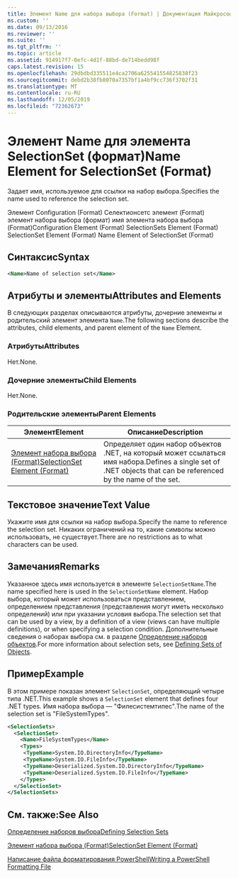 ```yaml
---
title: Элемент Name для набора выбора (Format) | Документация Майкрософт
ms.custom: ''
ms.date: 09/13/2016
ms.reviewer: ''
ms.suite: ''
ms.tgt_pltfrm: ''
ms.topic: article
ms.assetid: 914917f7-0efc-4d1f-88bd-de714bedd98f
caps.latest.revision: 15
ms.openlocfilehash: 29dbdbd335511e4ca2706a625541554825838f23
ms.sourcegitcommit: debd2b38fb8070a7357bf1a4bf9cc736f3702f31
ms.translationtype: MT
ms.contentlocale: ru-RU
ms.lasthandoff: 12/05/2019
ms.locfileid: "72362673"
---
```

# <a name="name-element-for-selectionset-format"></a><span data-ttu-id="6aa5d-102">Элемент Name для элемента SelectionSet (формат)</span><span class="sxs-lookup"><span data-stu-id="6aa5d-102">Name Element for SelectionSet (Format)</span></span>

<span data-ttu-id="6aa5d-103">Задает имя, используемое для ссылки на набор выбора.</span><span class="sxs-lookup"><span data-stu-id="6aa5d-103">Specifies the name used to reference the selection set.</span></span>

<span data-ttu-id="6aa5d-104">Элемент Configuration (Format) Селектионсетс элемент (Format) элемент набора выбора (формат) имя элемента набора выбора (Format)</span><span class="sxs-lookup"><span data-stu-id="6aa5d-104">Configuration Element (Format) SelectionSets Element (Format) SelectionSet Element (Format) Name Element of SelectionSet (Format)</span></span>

## <a name="syntax"></a><span data-ttu-id="6aa5d-105">Синтаксис</span><span class="sxs-lookup"><span data-stu-id="6aa5d-105">Syntax</span></span>

```xml
<Name>Name of selection set</Name>
```

## <a name="attributes-and-elements"></a><span data-ttu-id="6aa5d-106">Атрибуты и элементы</span><span class="sxs-lookup"><span data-stu-id="6aa5d-106">Attributes and Elements</span></span>

<span data-ttu-id="6aa5d-107">В следующих разделах описываются атрибуты, дочерние элементы и родительский элемент элемента `Name`.</span><span class="sxs-lookup"><span data-stu-id="6aa5d-107">The following sections describe the attributes, child elements, and parent element of the `Name` Element.</span></span>

### <a name="attributes"></a><span data-ttu-id="6aa5d-108">Атрибуты</span><span class="sxs-lookup"><span data-stu-id="6aa5d-108">Attributes</span></span>

<span data-ttu-id="6aa5d-109">Нет.</span><span class="sxs-lookup"><span data-stu-id="6aa5d-109">None.</span></span>

### <a name="child-elements"></a><span data-ttu-id="6aa5d-110">Дочерние элементы</span><span class="sxs-lookup"><span data-stu-id="6aa5d-110">Child Elements</span></span>

<span data-ttu-id="6aa5d-111">Нет.</span><span class="sxs-lookup"><span data-stu-id="6aa5d-111">None.</span></span>

### <a name="parent-elements"></a><span data-ttu-id="6aa5d-112">Родительские элементы</span><span class="sxs-lookup"><span data-stu-id="6aa5d-112">Parent Elements</span></span>

|<span data-ttu-id="6aa5d-113">Элемент</span><span class="sxs-lookup"><span data-stu-id="6aa5d-113">Element</span></span>|<span data-ttu-id="6aa5d-114">Описание</span><span class="sxs-lookup"><span data-stu-id="6aa5d-114">Description</span></span>|
|-------------|-----------------|
|[<span data-ttu-id="6aa5d-115">Элемент набора выбора (Format)</span><span class="sxs-lookup"><span data-stu-id="6aa5d-115">SelectionSet Element (Format)</span></span>](./selectionset-element-format.md)|<span data-ttu-id="6aa5d-116">Определяет один набор объектов .NET, на который может ссылаться имя набора.</span><span class="sxs-lookup"><span data-stu-id="6aa5d-116">Defines a single set of .NET objects that can be referenced by the name of the set.</span></span>|

## <a name="text-value"></a><span data-ttu-id="6aa5d-117">Текстовое значение</span><span class="sxs-lookup"><span data-stu-id="6aa5d-117">Text Value</span></span>

<span data-ttu-id="6aa5d-118">Укажите имя для ссылки на набор выбора.</span><span class="sxs-lookup"><span data-stu-id="6aa5d-118">Specify the name to reference the selection set.</span></span> <span data-ttu-id="6aa5d-119">Никаких ограничений на то, какие символы можно использовать, не существует.</span><span class="sxs-lookup"><span data-stu-id="6aa5d-119">There are no restrictions as to what characters can be used.</span></span>

## <a name="remarks"></a><span data-ttu-id="6aa5d-120">Замечания</span><span class="sxs-lookup"><span data-stu-id="6aa5d-120">Remarks</span></span>

<span data-ttu-id="6aa5d-121">Указанное здесь имя используется в элементе `SelectionSetName`.</span><span class="sxs-lookup"><span data-stu-id="6aa5d-121">The name specified here is used in the `SelectionSetName` element.</span></span> <span data-ttu-id="6aa5d-122">Набор выбора, который может использоваться представлением, определением представления (представления могут иметь несколько определений) или при указании условия выбора.</span><span class="sxs-lookup"><span data-stu-id="6aa5d-122">The selection set that can be used by a view, by a definition of a view (views can have multiple definitions), or when specifying a selection condition.</span></span> <span data-ttu-id="6aa5d-123">Дополнительные сведения о наборах выбора см. в разделе [Определение наборов объектов](./defining-selection-sets.md).</span><span class="sxs-lookup"><span data-stu-id="6aa5d-123">For more information about selection sets, see [Defining Sets of Objects](./defining-selection-sets.md).</span></span>

## <a name="example"></a><span data-ttu-id="6aa5d-124">Пример</span><span class="sxs-lookup"><span data-stu-id="6aa5d-124">Example</span></span>

<span data-ttu-id="6aa5d-125">В этом примере показан элемент `SelectionSet`, определяющий четыре типа .NET.</span><span class="sxs-lookup"><span data-stu-id="6aa5d-125">This example shows a `SelectionSet` element that defines four .NET types.</span></span> <span data-ttu-id="6aa5d-126">Имя набора выбора — "Филесистемтипес".</span><span class="sxs-lookup"><span data-stu-id="6aa5d-126">The name of the selection set is "FileSystemTypes".</span></span>

```xml
<SelectionSets>
  <SelectionSet>
    <Name>FileSystemTypes</Name>
    <Types>
     <TypeName>System.IO.DirectoryInfo</TypeName>
     <TypeName>System.IO.FileInfo</TypeName>
     <TypeName>Deserialized.System.IO.DirectoryInfo</TypeName>
     <TypeName>Deserialized.System.IO.FileInfo</TypeName>
    </Types>
  </SelectionSet>
</SelectionSets>
```

## <a name="see-also"></a><span data-ttu-id="6aa5d-127">См. также:</span><span class="sxs-lookup"><span data-stu-id="6aa5d-127">See Also</span></span>

[<span data-ttu-id="6aa5d-128">Определение наборов выбора</span><span class="sxs-lookup"><span data-stu-id="6aa5d-128">Defining Selection Sets</span></span>](./defining-selection-sets.md)

[<span data-ttu-id="6aa5d-129">Элемент набора выбора (Format)</span><span class="sxs-lookup"><span data-stu-id="6aa5d-129">SelectionSet Element (Format)</span></span>](./selectionset-element-format.md)

[<span data-ttu-id="6aa5d-130">Написание файла форматирования PowerShell</span><span class="sxs-lookup"><span data-stu-id="6aa5d-130">Writing a PowerShell Formatting File</span></span>](./writing-a-powershell-formatting-file.md)

